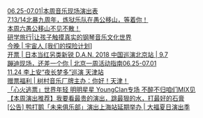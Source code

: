   
[06.25-07.01|本周音乐现场演出表](http://www.dianyue.me/archives/942/la84x2qlrwlyj3pn/)  
[7.13/14北暴九周年，炼狱乐队在愚公移山，等着你！](http://www.dianyue.me/archives/392/lbxxrnqsfng6njlu/)  
[本周六愚公移山不见不散！](http://www.dianyue.me/archives/566/ebe8az8idrzga8jn/)  
[研学旅行|让孩子触摸真实的钢琴音乐文化世界](http://www.dianyue.me/archives/986/5tft9xf0epqwn1ct/)  
[今晚 | 宇宙人 [我们的探险计划]](http://www.dianyue.me/archives/243/l7yub1701lz7qm3w/)  
[开票 | 日本当红另类新锐 D.A.N. 2018 中国巡演北京站 | 9.7](http://www.dianyue.me/archives/248/bdm0faxqchrskhah/)  
[蹦迪现场，还差一个你 | 北京一周活动指南06.25-07.01](http://www.dianyue.me/archives/333/o9ahcdc7insgabob/)  
[11.24   李上安“夜长梦多”巡演 天津站](http://www.dianyue.me/archives/361/6kp6f6hrp0zabxzd/)  
[赠票福利 | 树村音乐厂牌主办：你好！天津！](http://www.dianyue.me/archives/818/nx0vgu9njry9dey9/)  
[「心火逃票」世界年轻 明明星星 YoungClan专场 不醉不归咱们MIX见](http://www.dianyue.me/archives/348/pedvqiixdsa0mauj/)  
[【本周演出推荐】我要看最贵的演出，跳最狠的水，打最好的石膏](http://www.dianyue.me/archives/805/x9cxc1ultuz4g4hm/)  
[[公告] 鸭打鹅「未来俱乐部」演出上海站延期举办 | 大福夏日演出季](http://www.dianyue.me/archives/461/e6uhyrftt8vbg6k2/)